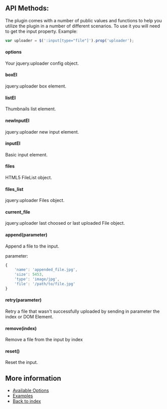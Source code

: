 ## API Methods:

The plugin comes with a number of public values and functions to help you utilize the plugin in a number of different scenarios. 
To use it you will need to get the input property. Example:

```javascript
var uploader = $(':input[type="file"]').prop('uploader');
```

#### options
Your jquery.uploader config object.

#### boxEl
jquery.uploader box element.

#### listEl
Thumbnails list element.

#### newInputEl
jquery.uploader new input element.

#### inputEl
Basic input element.

#### files
HTML5 FileList object.

#### files_list
jquery.uploader Files object.

#### current_file
jquery.uploader last choosed or last uploaded File object.

#### append(parameter)
Append a file to the input.

parameter:
```javascript
{
    'name': 'appended_file.jpg',
    'size': 5453,
    'type': 'image/jpg',
    'file': '/path/to/file.jpg'
}
```

#### retry(parameter)
Retry a file that wasn't successfully uploaded by sending in parameter the index or DOM Element.

#### remove(index)
Remove a file from the input by index

#### reset()
Reset the input.

## More information
* [Available Options](https://rammstein4o.github.io/jquery.uploader/options)
* [Examples](https://rammstein4o.github.io/jquery.uploader/examples/)
* [Back to index](https://rammstein4o.github.io/jquery.uploader/)

